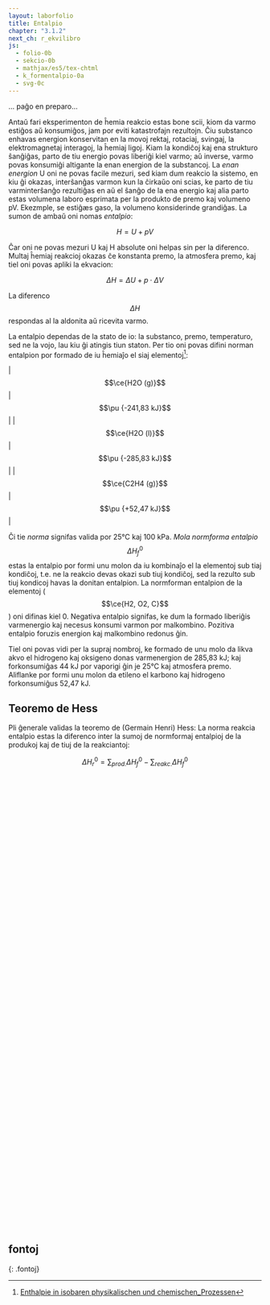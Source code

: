 ```yaml
---
layout: laborfolio
title: Entalpio
chapter: "3.1.2"
next_ch: r_ekvilibro
js:
  - folio-0b
  - sekcio-0b 
  - mathjax/es5/tex-chtml
  - k_formentalpio-0a
  - svg-0c
---
```


... paĝo en preparo...

<!--
La t.n. termodinamikaj fenomenoj ene de iu sistemo estas determinitaj de la interagoj en mikroskopa skalo inter la eroj de la substancoj: la movoj rektaj, rotaciaj, svingaj, la elektromagnetaj itneragoj, la ĥemiaj ligoj. Sed tiujn interagojn oni ne povas simple observi pro ilia malgrandeco, rapideco kaj multeco. Aliflanke, se enestas en la sistemo nur eroj (atomoj, jonoj, molekuloj) de sama aŭ malmultaj specoj, la interefikoj en makroskopa skalo sumiĝas al grandoj, kiujn oni povas mezuri: temperaturo, premo, volumeno. La homoj trovis vojojn dedukti de tiuj makroskopaj mezureblaj grandoj, kio okazas en mikroskopa skalo. Kaj ili ankaŭ elpensis matematikajn modelojn por priskribi la makroskopan konduton de termodinamika sistemo surbaze de mezureblaj kaj kalkuleblaj grandoj.

Gravaj aspektoj de ĥemiaj reakcioj estas ankaŭ priskribeblaj per termodinamikaj modeloj kaj grandoj, i.a. la estiĝanta aŭ konsumiĝanta varmo dum reakcio, ŝanĝoj de materistato (solida, likva, gasa), ŝanĝoj de volumeno. 
-->

Antaŭ fari eksperimenton de ĥemia reakcio estas bone scii, kiom da varmo estiĝos aŭ konsumiĝos, jam por eviti katastrofajn rezultojn. Ĉiu substanco enhavas energion konservitan en la movoj rektaj, rotaciaj, svingaj, la elektromagnetaj interagoj, la ĥemiaj ligoj. Kiam la kondiĉoj kaj ena strukturo ŝanĝiĝas, parto de tiu energio povas liberiĝi kiel varmo; aŭ inverse, varmo povas konsumiĝi altigante la enan energion de la substancoj. La *enan energion* U oni ne povas facile mezuri, sed kiam dum reakcio la sistemo, en kiu ĝi okazas, interŝanĝas varmon kun la ĉirkaŭo oni scias, ke parto de tiu varminterŝanĝo rezultiĝas en aŭ el ŝanĝo de la ena energio kaj alia parto estas volumena laboro esprimata per la produkto de premo kaj volumeno pV. Ekezmple, se estiĝæs gaso, la volumeno konsiderinde grandiĝas. La sumon de ambaŭ oni nomas *entalpio*:

$$H = U + pV$$

Ĉar oni ne povas mezuri U kaj H absolute oni helpas sin per la diferenco. Multaj ĥemiaj reakcioj okazas ĉe konstanta premo, la atmosfera premo, kaj tiel oni povas apliki la ekvacion:

$$\Delta H = \Delta U + p \cdot \Delta V$$

La diferenco $$\Delta H$$ respondas al la aldonita aŭ ricevita varmo.

La entalpio dependas de la stato de io: la substanco, premo, temperaturo, sed ne la vojo, lau kiu ĝi atingis tiun staton. Per tio oni povas difini norman entalpion por formado de iu ĥemiaĵo el siaj elementoj[^W1]:

| $$\ce{H2O (g)}$$ | $$\pu {-241,83 kJ}$$ |
| $$\ce{H2O (l)}$$ | $$\pu {-285,83 kJ}$$ |
| $$\ce{C2H4 (g)}$$ | $$\pu {+52,47 kJ}$$ |

Ĉi tie *norma* signifas valida por 25°C kaj 100 kPa. *Mola normforma entalpio* $$\Delta H_f^0$$ estas la entalpio por formi unu molon da iu kombinaĵo el la elementoj sub tiaj kondiĉoj, t.e. ne la reakcio devas okazi sub tiuj kondiĉoj, sed la rezulto sub tiuj kondicoj havas la donitan entalpion. La normforman entalpion de  la elementoj ($$\ce{H2, O2, C}$$) oni difinas kiel 0. Negativa entalpio signifas, ke dum la formado liberiĝis varmenergio kaj necesus konsumi varmon por malkombino. Pozitiva entalpio foruzis energion kaj malkombino redonus ĝin.

Tiel oni povas vidi per la supraj nombroj, ke formado de unu molo da likva akvo el hidrogeno kaj oksigeno donas varmenergion de 285,83 kJ; kaj forkonsumiĝas 44 kJ por vaporigi ĝin je 25°C kaj atmosfera premo. Aliflanke por formi unu molon da etileno el karbono kaj hidrogeno forkonsumiĝus 52,47 kJ.


## Teoremo de Hess

Pli ĝenerale validas la teoremo de (Germain Henri) Hess: La norma reakcia entalpio estas la diferenco inter la sumoj de normformaj entalpioj de la produkoj kaj de tiuj de la reakciantoj: 

$$\Delta H_r^0 = \sum_{prod.}{\Delta H^0_f} - \sum_{reakc.}{\Delta H^0_f}$$

<script> 
  // devas respondi la la formato de <svg...> (malsupre)
  ALTO = 900; 
  LARĜO = 300; 

  lanĉe(() => {
 
    const e_kem = Object.keys(Entalpio.normforma);
    const min_max = Entalpio.minmax();
    const svg = ĝi("#entalpioj");

    const fy = -ALTO/(min_max.max-min_max.min);
    //const e0 = min_max.max;
    const _y = (e) => (e - min_max.max)*fy;

    const t0 = SVG.teksto("0 kJ",0,_y(0));
    SVG.aldonu(svg,t0);

    for (i=0; i<40; i++) {
      const kemiaĵo = e_kem[i];
      const entalpio = Entalpio.normforma[kemiaĵo];      

      const x = Math.random()*LARĜO;
      //const rc = SVG.rektangulo(x,y-20,50,30);
      const t = SVG.teksto(Entalpio.format(kemiaĵo),x,_y(entalpio));
      SVG.titolo(t,nombro(entalpio,5,'kJ'));
      SVG.atributoj(t,{filter: "url(#fono)"})
      SVG.aldonu(svg,t);
    }
  });
</script>  

<style>
  svg rect {
    margin: 0.1em;
    fill: cornflowerblue;
  }
</style>  

<svg id="entalpioj"
    version="1.1" 
    xmlns="http://www.w3.org/2000/svg" 
    xmlns:xlink="http://www.w3.org/1999/xlink" width="300" viewBox="0 0 300 900">
  <defs>
    <filter x="0" y="0" width="1" height="1" id="fono">
      <feFlood flood-color="paleturquoise" result="bg" />
      <feMerge>
        <feMergeNode in="bg"/>
        <feMergeNode in="SourceGraphic"/>
      </feMerge>
    </filter>
  </defs>    
</svg>

## fontoj
{: .fontoj}

[^W1]: [Enthalpie in isobaren physikalischen und chemischen_Prozessen](https://de.wikipedia.org/wiki/Enthalpie#Enthalpie_in_isobaren_physikalischen_und_chemischen_Prozessen)
